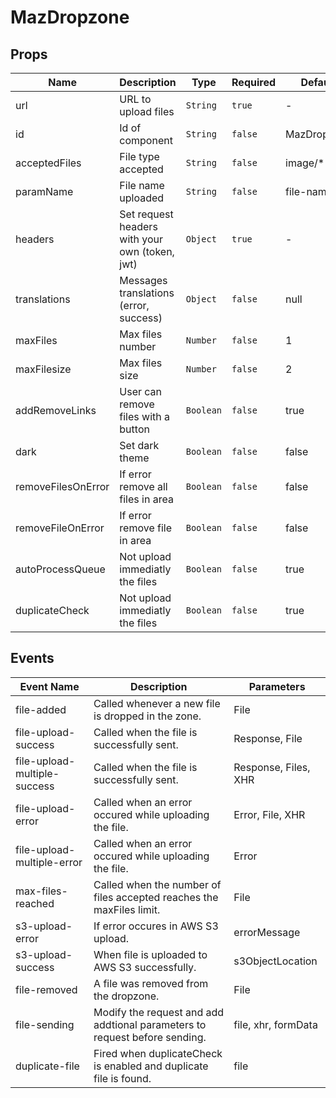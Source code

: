 # MazDropzone

## Props

<!-- @vuese:MazDropzone:props:start -->

| Name               | Description                                    | Type      | Required | Default     |
| ------------------ | ---------------------------------------------- | --------- | -------- | ----------- |
| url                | URL to upload files                            | `String`  | `true`   | -           |
| id                 | Id of component                                | `String`  | `false`  | MazDropzone |
| acceptedFiles      | File type accepted                             | `String`  | `false`  | image/\*    |
| paramName          | File name uploaded                             | `String`  | `false`  | file-name   |
| headers            | Set request headers with your own (token, jwt) | `Object`  | `true`   | -           |
| translations       | Messages translations (error, success)         | `Object`  | `false`  | null        |
| maxFiles           | Max files number                               | `Number`  | `false`  | 1           |
| maxFilesize        | Max files size                                 | `Number`  | `false`  | 2           |
| addRemoveLinks     | User can remove files with a button            | `Boolean` | `false`  | true        |
| dark               | Set dark theme                                 | `Boolean` | `false`  | false       |
| removeFilesOnError | If error remove all files in area              | `Boolean` | `false`  | false       |
| removeFileOnError  | If error remove file in area                   | `Boolean` | `false`  | false       |
| autoProcessQueue   | Not upload immediatly the files                | `Boolean` | `false`  | true        |
| duplicateCheck     | Not upload immediatly the files                | `Boolean` | `false`  | true        |

<!-- @vuese:MazDropzone:props:end -->

## Events

<!-- @vuese:MazDropzone:events:start -->

| Event Name                   | Description                                                                | Parameters           |
| ---------------------------- | -------------------------------------------------------------------------- | -------------------- |
| file-added                   | Called whenever a new file is dropped in the zone.                         | File                 |
| file-upload-success          | Called when the file is successfully sent.                                 | Response, File       |
| file-upload-multiple-success | Called when the file is successfully sent.                                 | Response, Files, XHR |
| file-upload-error            | Called when an error occured while uploading the file.                     | Error, File, XHR     |
| file-upload-multiple-error   | Called when an error occured while uploading the file.                     | Error                |
| max-files-reached            | Called when the number of files accepted reaches the maxFiles limit.       | File                 |
| s3-upload-error              | If error occures in AWS S3 upload.                                         | errorMessage         |
| s3-upload-success            | When file is uploaded to AWS S3 successfully.                              | s3ObjectLocation     |
| file-removed                 | A file was removed from the dropzone.                                      | File                 |
| file-sending                 | Modify the request and add addtional parameters to request before sending. | file, xhr, formData  |
| duplicate-file               | Fired when duplicateCheck is enabled and duplicate file is found.          | file                 |

<!-- @vuese:MazDropzone:events:end -->
